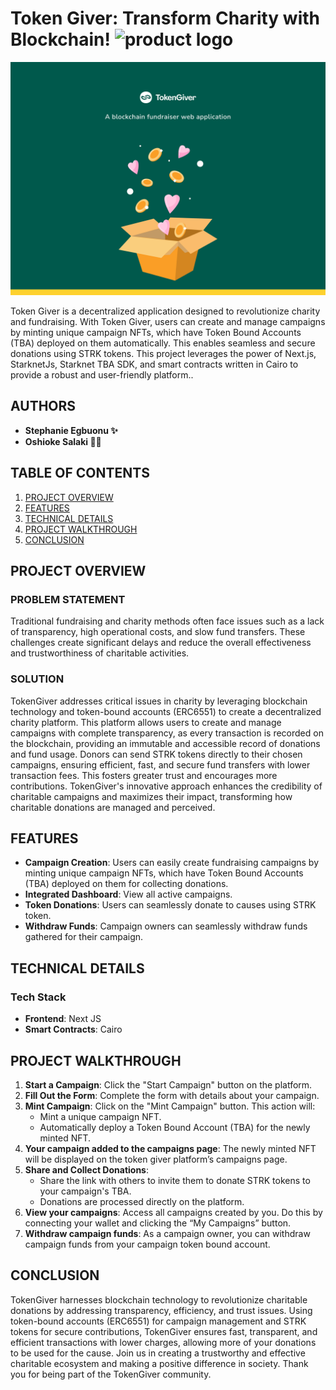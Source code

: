 <a id="readme-top"></a>

# Token Giver: Transform Charity with Blockchain! ![product logo](./public/bx--donate-heart.png)

<!-- ABOUT THE PROJECT -->

![Product screen shot](app/opengraph-image.png)

Token Giver is a decentralized application designed to revolutionize charity and fundraising. With Token Giver, users can create and manage campaigns by minting unique campaign NFTs, which have Token Bound Accounts (TBA) deployed on them automatically. This enables seamless and secure donations using STRK tokens. This project leverages the power of Next.js, StarknetJs, Starknet TBA SDK, and smart contracts written in Cairo to provide a robust and user-friendly platform..

## AUTHORS

- **Stephanie Egbuonu ✨**
- **Oshioke Salaki 🥷🏾**

## TABLE OF CONTENTS

1. [PROJECT OVERVIEW](#project-overview)
2. [FEATURES](#features)
3. [TECHNICAL DETAILS](#technical-details)
4. [PROJECT WALKTHROUGH](#setup-and-deployment)
5. [CONCLUSION](#conclusion)

## PROJECT OVERVIEW

### PROBLEM STATEMENT

Traditional fundraising and charity methods often face issues such as a lack of transparency, high operational costs, and slow fund transfers. These challenges create significant delays and reduce the overall effectiveness and trustworthiness of charitable activities.

### SOLUTION

TokenGiver addresses critical issues in charity by leveraging blockchain technology and token-bound accounts (ERC6551) to create a decentralized charity platform. This platform allows users to create and manage campaigns with complete transparency, as every transaction is recorded on the blockchain, providing an immutable and accessible record of donations and fund usage. Donors can send STRK tokens directly to their chosen campaigns, ensuring efficient, fast, and secure fund transfers with lower transaction fees. This fosters greater trust and encourages more contributions. TokenGiver's innovative approach enhances the credibility of charitable campaigns and maximizes their impact, transforming how charitable donations are managed and perceived.

## FEATURES

- **Campaign Creation**: Users can easily create fundraising campaigns by minting unique campaign NFTs, which have Token Bound Accounts (TBA) deployed on them for collecting donations.
- **Integrated Dashboard**: View all active campaigns.
- **Token Donations**: Users can seamlessly donate to causes using STRK token.
- **Withdraw Funds**: Campaign owners can seamlessly withdraw funds gathered for their campaign.

## TECHNICAL DETAILS

### Tech Stack

- **Frontend**: Next JS
- **Smart Contracts**: Cairo

## PROJECT WALKTHROUGH

1. **Start a Campaign**: Click the "Start Campaign" button on the platform.
2. **Fill Out the Form**: Complete the form with details about your campaign.
3. **Mint Campaign**: Click on the "Mint Campaign" button. This action will:
   - Mint a unique campaign NFT.
   - Automatically deploy a Token Bound Account (TBA) for the newly minted NFT.
4. **Your campaign added to the campaigns page**: The newly minted NFT will be displayed on the token giver platform’s campaigns page.
5. **Share and Collect Donations**:
   - Share the link with others to invite them to donate STRK tokens to your campaign's TBA.
   - Donations are processed directly on the platform.
6. **View your campaigns**: Access all campaigns created by you. Do this by connecting your wallet and clicking the “My Campaigns” button.
7. **Withdraw campaign funds**: As a campaign owner, you can withdraw campaign funds from your campaign token bound account.

## CONCLUSION

TokenGiver harnesses blockchain technology to revolutionize charitable donations by addressing transparency, efficiency, and trust issues. Using token-bound accounts (ERC6551) for campaign management and STRK tokens for secure contributions, TokenGiver ensures fast, transparent, and efficient transactions with lower charges, allowing more of your donations to be used for the cause. Join us in creating a trustworthy and effective charitable ecosystem and making a positive difference in society. Thank you for being part of the TokenGiver community.
